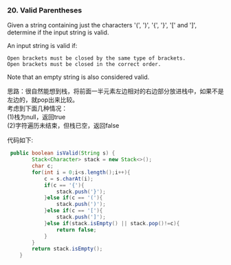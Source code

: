 ### 20. Valid Parentheses
Given a string containing just the characters '(', ')', '{', '}', '[' and ']', determine if the input string is valid.

An input string is valid if:

    Open brackets must be closed by the same type of brackets.
    Open brackets must be closed in the correct order.

Note that an empty string is also considered valid.

思路：很自然能想到栈，将前面一半元素左边相对的右边部分放进栈中，如果不是左边的，就pop出来比较。  
考虑到下面几种情况：  
(1)栈为null，返回true  
(2)字符遍历未结束，但栈已空，返回false  

代码如下:
```java
 public boolean isValid(String s) {
        Stack<Character> stack = new Stack<>();
        char c;
        for(int i = 0;i<s.length();i++){
            c = s.charAt(i);
            if(c == '{'){
                stack.push('}');
            }else if(c == '('){
                stack.push(')');
            }else if(c == '['){
                stack.push(']');
            }else if(stack.isEmpty() || stack.pop()!=c){
                return false;
            }
        }
        return stack.isEmpty();
    }
```
